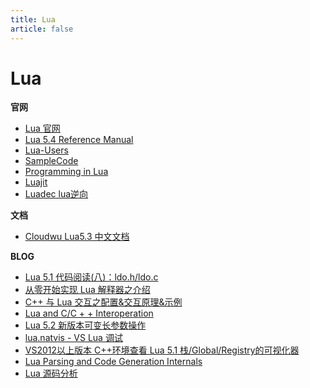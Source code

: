 ```yaml
---
title: Lua
article: false
---
```


# Lua

**官网**

* [Lua 官网](https://www.lua.org/)
* [Lua 5.4 Reference Manual](https://www.lua.org/manual/5.4/)
* [Lua-Users](http://lua-users.org/)
* [SampleCode](http://lua-users.org/wiki/SampleCode)
* [Programming in Lua](https://www.lua.org/pil/contents.html)
* [Luajit](https://luajit.org/)
* [Luadec lua逆向](https://github.com/viruscamp/luadec)

**文档**

* [Cloudwu Lua5.3 中文文档](https://cloudwu.github.io/lua53doc/)

**BLOG**

* [Lua 5.1 代码阅读(八)：ldo.h/ldo.c](https://blog.csdn.net/Chinamming/article/details/17111955?utm_source=blogxgwz3)
* [从零开始实现 Lua 解释器之介绍](https://www.jianshu.com/p/e6e807fe51ec)
* [C++ 与 Lua 交互之配置&交互原理&示例](https://www.cnblogs.com/KillerAery/p/9249145.html)
* [Lua and C/C + + Interoperation](https://www.fatalerrors.org/a/lua-and-c-c-interoperation.html)
* [Lua 5.2 新版本可变长参数操作](https://blog.csdn.net/jinjinstudy/article/details/21349593)
* [lua.natvis - VS Lua 调试](http://blog.basemetalgames.com/2013/05/lua-natvis.html)
* [VS2012以上版本 C++环境查看 Lua 5.1 栈/Global/Registry的可视化器](https://blog.csdn.net/superzmy/article/details/41269717)
* [Lua Parsing and Code Generation Internals](https://the-ravi-programming-language.readthedocs.io/en/latest/lua-parser.html)
* [Lua 源码分析](https://blog.csdn.net/initphp/category_9293184.html?spm=1001.2014.3001.5482)